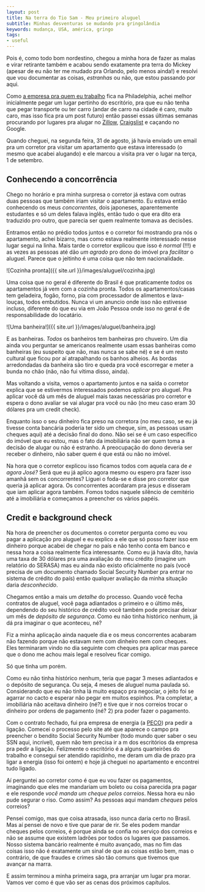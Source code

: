 ```yaml
---
layout: post
title: Na terra do Tio Sam - Meu primeiro aluguel
subtitle: Minhas desventuras se mudando pra gringolândia
keywords: mudança, USA, américa, gringo
tags:
- useful
---
```


Pois é, como todo bom nordestino, chegou a minha hora de fazer as malas e virar retirante também e acabou sendo exatamente pra terra do Mickey (apesar de eu não ter me mudado pra Orlando, pelo menos ainda!) e resolvi que vou documentar as coisas, _estranhas_ ou não, que estou passando por aqui.

Como [a empresa pra quem eu trabalho](http://www.neat.com/) fica na Philadelphia, achei melhor inicialmente pegar um lugar pertinho do escritório, pra que eu não tenha que pegar transporte ou ter carro (andar de carro na cidade é caro, muito caro, mas isso fica pra um post futuro) então passei essas últimas semanas procurando por lugares pra alugar no [Zillow](http://www.zillow.com/), [Craigslist](https://philadelphia.craigslist.org/search/apa) e caçando no Google.

Quando cheguei, na segunda feira, 31 de agosto, já havia enviado um email pra um corretor pra visitar um apartamento que estava interessado (o mesmo que acabei alugando) e ele marcou a visita pra ver o lugar na terça, 1 de setembro.

## Conhecendo a concorrência

Chego no horário e pra minha surpresa o corretor já estava com outras duas pessoas que também iriam visitar o apartamento. Eu estava então conhecendo os meus *concorrentes*, dois japoneses, aparentemente estudantes e só um deles falava inglês, então tudo o que era dito era traduzido pro outro, que parecia ser quem realmente tomava as decisões.

Entramos então no prédio todos juntos e o corretor foi mostrando pra nós o apartamento, achei bizarro, mas como estava realmente interessado nesse lugar segui na linha. Mais tarde o corretor explicou que isso é *normal* (!!!) e as vezes as pessoas até dão _um agrado_ pro dono do imóvel pra _facilitar_ o aluguel. Parece que o jeitinho é uma coisa que não tem nacionalidade.

![Cozinha pronta]({{ site.url }}/images/aluguel/cozinha.jpg)

Uma coisa que no geral é diferente do Brasil é que praticamente *todos* os apartamentos já vem com a cozinha pronta. Todos os apartamentos/casas tem geladeira, fogão, forno, pia com processador de alimentos e lava-louças, todos embutidos. Nunca vi um anuncio onde isso não estivesse incluso, diferente do que eu via em João Pessoa onde isso no geral é de responsabilidade do locatário.

![Uma banheira!]({{ site.url }}/images/aluguel/banheira.jpg)

E as banheiras. *Todos* os banheiros tem banheiras pro chuveiro. Um dia ainda vou perguntar se americanos realmente usam essas banheiras como banheiras (eu suspeito que não, mas nunca se sabe né) e se é um resto cultural que ficou por aí atrapalhando os banhos alheios. As bordas arredondadas da banheira são tiro e queda pra você escorregar e meter a bunda no chão (não, não fui vítima disso, ainda).

Mas voltando a visita, vemos o apartamento juntos e na saída o corretor explica que se estivermos interessados podemos *aplicar* pro aluguel. Pra aplicar você dá um mês de aluguel mais taxas necessárias pro corretor e espera o dono avaliar se vai alugar pra você ou não (no meu caso eram 30 dólares pra um credit check).

Enquanto isso o seu dinheiro fica preso na corretora (no meu caso, se eu já tivesse conta bancária poderia ter sido um cheque, sim, as pessoas usam cheques aqui) até a decisão final do dono. Não sei se é um caso específico do imóvel que eu estou, mas o fato da imobiliária não ser quem toma a decisão de alugar ou não é estranho. A preocupação do dono deveria ser receber o dinheiro, não saber quem é que está ou não no imóvel.

Na hora que o corretor explicou isso ficamos todos com aquela cara de *e agora José?* Será que eu já aplico agora mesmo ou espero pra fazer isso amanhã sem os concorrentes? Liguei o foda-se e disse pro corretor que queria já aplicar agora. Os concorrentes acordaram pra jesus e disseram que iam aplicar agora também. Fomos todos naquele silêncio de cemitério até a imobiliária e começamos a preencher os vários papéis.

## Credit e background check

Na hora de preencher os documentos o corretor pergunta como eu vou pagar a aplicação pro aluguel e eu explico a ele que só posso fazer isso em dinheiro porque acabei de chegar no país e não tenho conta em banco e nessa hora a coisa realmente fica interessante. Como eu já havia dito, havia uma taxa de 30 dólares pra uma avaliação do meu crédito (imagine um relatório do SERASA) mas eu ainda não existo oficialmente no país (você precisa de um documento chamado Social Security Number pra entrar no sistema de crédito do país) então qualquer avaliação da minha situação daria _desconhecido_.

Chegamos então a mais um _detalhe_ do processo. Quando você fecha contratos de aluguel, você paga adiantados o primeiro e o último mês, dependendo do seu histórico de crédito você também pode precisar deixar um mês de _depósito de segurança_. Como eu não tinha histórico nenhum, já dá pra imaginar o que aconteceu, né?

Fiz a minha aplicação ainda naquele dia e os meus concorrentes acabaram não fazendo porque não estavam nem com dinheiro nem com cheques. Eles terminaram vindo no dia seguinte com cheques pra aplicar mas parece que o dono me achou mais legal e resolveu ficar comigo.

Só que tinha um porém.

Como eu não tinha histórico nenhum, teria que pagar 3 meses adiantados e o depósito de segurança. Ou seja, 4 meses de aluguel numa paulada só. Considerando que eu não tinha lá muito espaço pra negociar, o jeito foi se agarrar no cacto e esperar não pegar em muitos espinhos. Pra completar, a imobiliária não aceitava dinheiro (né?) e tive que ir nos correios trocar o dinheiro por ordens de pagamento (né? 2) pra poder fazer o pagamento.

Com o contrato fechado, fui pra empresa de energia (a [PECO](https://www.peco.com/Pages/Home.aspx)) pra pedir a ligação. Comecei o processo pelo site até que aparece o campo pra preencher o bendito Social Security Number (todo mundo quer saber o seu SSN aqui, incrível), quem não tem precisa ir a m dos escritórios da empresa pra pedir a ligação. Felizmente o escritório é a alguns quarteirões do trabalho e consegui ser atendido rapidinho, me deram um dia de prazo pra ligar a energia (isso foi ontem) e hoje já cheguei no apartamento e encontrei tudo ligado.

Aí perguntei ao corretor como é que eu vou fazer os pagamentos, imaginando que eles me mandariam um boleto ou coisa parecida pra pagar e ele responde _você manda um cheque pelos correios_. Nessa hora eu não pude segurar o riso. Como assim? As pessoas aqui mandam *cheques* pelos correios?

Pensei comigo, mas que coisa atrasada, isso nunca daria certo no Brasil. Mas aí pensei de novo e tive que parar de rir. Se eles podem mandar cheques pelos correios, é porque ainda se confia no serviço dos correios e não se assume que existem ladrões por todos os lugares que passamos. Nosso sistema bancário realmente é muito avançado, mas no fim das coisas isso não é exatamente um sinal de que as coisas estão bem, mas o contrário, de que fraudes e crimes são tão comuns que tivemos que avançar na marra.

E assim terminou a minha primeira saga, pra arranjar um lugar pra morar. Vamos ver como é que vão ser as cenas dos próximos capítulos.

